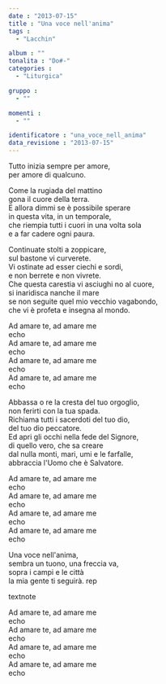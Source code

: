 ```yaml
---
date : "2013-07-15"
title : "Una voce nell'anima"
tags : 
  - "Lacchin"

album : ""
tonalita : "Do#-"
categories : 
  - "Liturgica"

gruppo : 
  - ""

momenti : 
  - ""

identificatore : "una_voce_nell_anima"
data_revisione : "2013-07-15"
---
```

  
  
  
  
  
  
  
  
  
Tutto inizia sempre per amore,  
per amore di qualcuno.  
  
Come la rugiada del mattino  
gona il cuore della terra.  
E allora dimmi se è possibile sperare  
in questa vita, in un temporale,  
che riempia tutti i cuori in una volta sola  
e a far cadere ogni paura.  
  
  
  
Continuate stolti a zoppicare,  
sul bastone vi curverete.  
Vi ostinate ad esser ciechi e sordi,  
e non berrete e non vivrete.  
Che questa carestia vi asciughi no al cuore,  
si inaridisca nanche il mare  
se non seguite quel mio vecchio vagabondo,  
che vi è profeta e insegna al mondo.  
  
  
Ad amare te, ad amare me     
echo  
Ad amare te, ad amare me   
echo  
Ad amare te, ad amare me   
echo  
Ad amare te, ad amare me   
echo  
  
  
  
Abbassa o re la cresta del tuo orgoglio,   
non ferirti con la tua spada.   
Richiama tutti i sacerdoti del tuo dio,   
del tuo dio peccatore.   
Ed apri gli occhi nella fede del Signore,   
di quello vero, che sa creare   
dal nulla monti, mari, umi e le farfalle,   
abbraccia l'Uomo che è Salvatore.  
  
  
  
Ad amare te, ad amare me   
echo  
Ad amare te, ad amare me   
echo  
Ad amare te, ad amare me   
echo  
Ad amare te, ad amare me   
echo  
  
  
  
Una voce nell'anima,  
sembra un tuono, una freccia va,  
sopra i campi e le città  
la mia gente ti seguirà. rep  
  
textnote  
  
  
Ad amare te, ad amare me   
echo  
Ad amare te, ad amare me   
echo  
Ad amare te, ad amare me   
echo  
Ad amare te, ad amare me   
echo  
  
  
  
